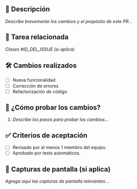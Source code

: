 ## 🚀 Descripción
*Describe brevemente los cambios y el propósito de este PR...*
  
## 📌 Tarea relacionada
*Closes #ID_DEL_ISSUE (si aplica)*

## 🛠️ Cambios realizados
- [ ] Nueva funcionalidad
- [ ] Corrección de errores
- [ ] Refactorización de código

## 🔎 ¿Cómo probar los cambios?
1. *Describe los pasos para probar los cambios...*

## ✅ Criterios de aceptación
- [ ] Revisado por al menos 1 miembro del equipo.
- [ ] Aprobado por tests automáticos.

## 📸 Capturas de pantalla (si aplica)
*Agrega aquí las capturas de pantalla relevantes...*
